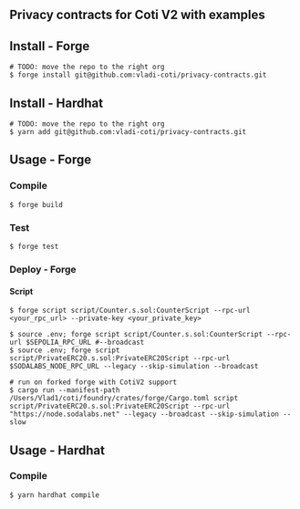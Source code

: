 ## Privacy contracts for Coti V2 with examples

## Install - Forge

```shell
# TODO: move the repo to the right org
$ forge install git@github.com:vladi-coti/privacy-contracts.git
```

## Install - Hardhat

```shell
# TODO: move the repo to the right org
$ yarn add git@github.com:vladi-coti/privacy-contracts.git
```

## Usage - Forge

### Compile

```shell
$ forge build
```

### Test

```shell
$ forge test
```

### Deploy - Forge

#### Script
```shell
$ forge script script/Counter.s.sol:CounterScript --rpc-url <your_rpc_url> --private-key <your_private_key>

$ source .env; forge script script/Counter.s.sol:CounterScript --rpc-url $SEPOLIA_RPC_URL #--broadcast
$ source .env; forge script script/PrivateERC20.s.sol:PrivateERC20Script --rpc-url $SODALABS_NODE_RPC_URL --legacy --skip-simulation --broadcast

# run on forked forge with CotiV2 support
$ cargo run --manifest-path /Users/Vlad1/coti/foundry/crates/forge/Cargo.toml script script/PrivateERC20.s.sol:PrivateERC20Script --rpc-url "https://node.sodalabs.net" --legacy --broadcast --skip-simulation --slow
```

## Usage - Hardhat

### Compile

```shell
$ yarn hardhat compile
```